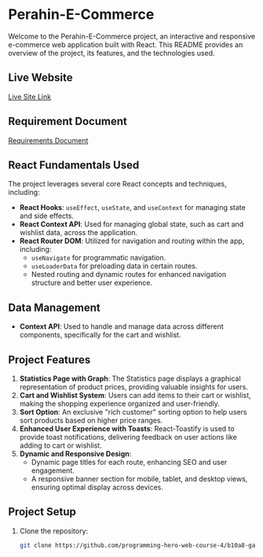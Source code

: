 # Perahin-E-Commerce

Welcome to the Perahin-E-Commerce project, an interactive and responsive e-commerce web application built with React. This README provides an overview of the project, its features, and the technologies used.

## Live Website
[Live Site Link](https://perahin-ecommerce.surge.sh/)  

## Requirement Document
[Requirements Document](https://github.com/programming-hero-web-course-4/b10a8-gadget-heaven-t4sn33m-s4h4t/blob/main/Requirement.pdf)  


## React Fundamentals Used
The project leverages several core React concepts and techniques, including:

- **React Hooks**: `useEffect`, `useState`, and `useContext` for managing state and side effects.
- **React Context API**: Used for managing global state, such as cart and wishlist data, across the application.
- **React Router DOM**: Utilized for navigation and routing within the app, including:
  - `useNavigate` for programmatic navigation.
  - `useLoaderData` for preloading data in certain routes.
  - Nested routing and dynamic routes for enhanced navigation structure and better user experience.

## Data Management
- **Context API**: Used to handle and manage data across different components, specifically for the cart and wishlist.

## Project Features
1. **Statistics Page with Graph**: The Statistics page displays a graphical representation of product prices, providing valuable insights for users.
2. **Cart and Wishlist System**: Users can add items to their cart or wishlist, making the shopping experience organized and user-friendly.
3. **Sort Option**: An exclusive "rich customer" sorting option to help users sort products based on higher price ranges.
4. **Enhanced User Experience with Toasts**: React-Toastify is used to provide toast notifications, delivering feedback on user actions like adding to cart or wishlist.
5. **Dynamic and Responsive Design**:
   - Dynamic page titles for each route, enhancing SEO and user engagement.
   - A responsive banner section for mobile, tablet, and desktop views, ensuring optimal display across devices.

## Project Setup
1. Clone the repository:  
   ```bash
   git clone https://github.com/programming-hero-web-course-4/b10a8-gadget-heaven-t4sn33m-s4h4t.git

